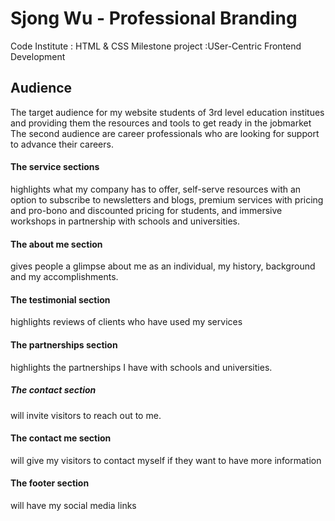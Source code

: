 
# Sjong Wu - Professional Branding 

Code Institute : HTML & CSS Milestone project :USer-Centric Frontend Development

## Audience
The target audience for my website students of 3rd level education institues and providing them 
the resources and tools to get ready in the jobmarket
The second audience are career professionals who are looking for support to advance their careers.

#### The service sections 
highlights what my company has to offer, self-serve resources with an option to 
subscribe to newsletters and blogs, premium services with pricing and pro-bono and discounted pricing 
for students, and immersive workshops in partnership with schools and universities.

#### The about me section
gives people a glimpse about me as an individual, my history,
background and my accomplishments.

#### The testimonial section
highlights reviews of clients who have used my services 

#### The partnerships section
highlights the partnerships I have with schools and universities.

##### The contact section
will invite visitors to reach out to me.

#### The contact me section
will give my visitors to contact myself if they want to have more information

#### The footer section
will have my social media links




